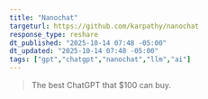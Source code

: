 ```yaml
---
title: "Nanochat"
targeturl: https://github.com/karpathy/nanochat
response_type: reshare
dt_published: "2025-10-14 07:48 -05:00"
dt_updated: "2025-10-14 07:48 -05:00"
tags: ["gpt","chatgpt","nanochat","llm","ai"]
---
```


> The best ChatGPT that $100 can buy.